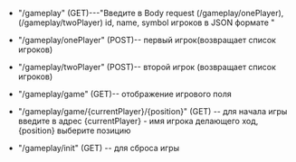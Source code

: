 - "/gameplay" (GET)---"Введите в Body request (/gameplay/onePlayer), (/gameplay/twoPlayer) id, name, symbol игроков в JSON формате "  

- "/gameplay/onePlayer" (POST)-- первый игрок(возвращает список игроков)

- "/gameplay/twoPlayer" (POST)-- второй игрок (возвращает список игроков)

- "/gameplay/game" (GET)-- отображение игрового поля

- "/gameplay/game/{currentPlayer}/{position}" (GET) -- для начала игры  введите в адрес {currentPlayer} - имя игрока делающего ход, {position} выберите позицию

- "/gameplay/init" (GET) -- для сброса игры 